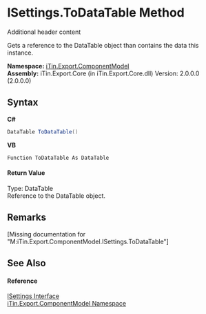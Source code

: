 # ISettings.ToDataTable Method 
Additional header content 

Gets a reference to the DataTable object than contains the data this instance.

**Namespace:**&nbsp;<a href="N_iTin_Export_ComponentModel">iTin.Export.ComponentModel</a><br />**Assembly:**&nbsp;iTin.Export.Core (in iTin.Export.Core.dll) Version: 2.0.0.0 (2.0.0.0)

## Syntax

**C#**<br />
``` C#
DataTable ToDataTable()
```

**VB**<br />
``` VB
Function ToDataTable As DataTable
```


#### Return Value
Type: DataTable<br />Reference to the DataTable object.

## Remarks
\[Missing <remarks> documentation for "M:iTin.Export.ComponentModel.ISettings.ToDataTable"\]

## See Also


#### Reference
<a href="T_iTin_Export_ComponentModel_ISettings">ISettings Interface</a><br /><a href="N_iTin_Export_ComponentModel">iTin.Export.ComponentModel Namespace</a><br />
